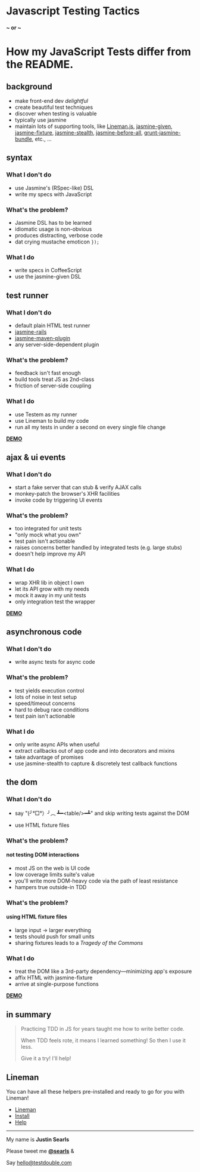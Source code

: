 # Javascript Testing Tactics

**~ or ~**

# How my JavaScript Tests differ from the README.

## background

* make front-end dev _delightful_
* create beautiful test techniques
* discover when testing is valuable
* typically use jasmine
* maintain lots of supporting tools, like [Lineman.js](http://linemanjs.com), [jasmine-given](https://github.com/searls/jasmine-given), [jasmine-fixture](https://github.com/searls/jasmine-fixture), [jasmine-stealth](https://github.com/searls/jasmine-fixture), [jasmine-before-all](https://github.com/testdouble/jasmine-before-all), [grunt-jasmine-bundle](https://github.com/testdouble/grunt-jasmine-bundle), etc., …

## syntax

### What I don't do

* use Jasmine's (RSpec-like) DSL
* write my specs with JavaScript

### What's the problem?

* Jasmine DSL has to be learned
* idiomatic usage is non-obvious
* produces distracting, verbose code
* dat crying mustache emoticon `});`

### What I do

* write specs in CoffeeScript
* use the jasmine-given DSL

## test runner

### What I don't do

* default plain HTML test runner
* [jasmine-rails](https://github.com/searls/jasmine-rails)
* [jasmine-maven-plugin](https://github.com/searls/jasmine-maven-plugin)
* any server-side-dependent plugin

### What's the problem?

* feedback isn't fast enough
* build tools treat JS as 2nd-class
* friction of server-side coupling

### What I do

* use Testem as my runner
* use Lineman to build my code
* run all my tests in under a second on every single file change

[**DEMO**](http://youtu.be/HHcEjAQ46Io?t=18m16s)

## ajax & ui events

### What I don't do

* start a fake server that can stub & verify AJAX calls
* monkey-patch the browser's XHR facilities
* invoke code by triggering UI events

### What's the problem?

* too integrated for unit tests
* "only mock what you own"
* test pain isn't actionable
* raises concerns better handled by integrated tests (e.g. large stubs)
* doesn't help improve my API

### What I do

* wrap XHR lib in object I own
* let its API grow with my needs
* mock it away in my unit tests
* only integration test the wrapper 

[**DEMO**](http://youtu.be/HHcEjAQ46Io?t=29m03s)

## asynchronous code

### What I don't do

* write async tests for async code

### What's the problem?

* test yields execution control
* lots of noise in test setup
* speed/timeout concerns
* hard to debug race conditions
* test pain isn't actionable

### What I do

* only write async APIs when useful
* extract callbacks out of app code and into decorators and mixins
* take advantage of promises
* use jasmine-stealth to capture & discretely test callback functions

## the dom

### What I don't do

* say "(╯°□°）╯︵ ┻━&lt;table/&gt;━┻" and skip writing tests against the DOM

* use HTML fixture files


### What's the problem?
#### not testing DOM interactions

* most JS on the web is UI code
* low coverage limits suite's value
* you'll write more DOM-heavy code via the path of least resistance
* hampers true outside-in TDD


### What's the problem?
#### using HTML fixture files

* large input -> larger everything
* tests should push for small units
* sharing fixtures leads to a  _Tragedy of the Commons_

### What I do

* treat the DOM like a 3rd-party dependency—minimizing app's exposure
* affix HTML with jasmine-fixture
* arrive at single-purpose functions

[**DEMO**](http://youtu.be/HHcEjAQ46Io?t=50m42s)

## in summary

> Practicing TDD in JS for
> years taught me how to
> write better code.
>
> When TDD feels rote, it
> means I learned something!
> So then I use it less.
>
>  Give it a try! I'll help!

## Lineman

You can have all these helpers pre-installed and ready to go for you with Lineman!

* [Lineman](http://linemanjs.com)
* [Install](http://lineman-install.herokuapp.com)
* [Help](mailto:justin@testdouble.com)

<hr/>

My name is **Justin Searls**

Please tweet me **[@searls](http://twitter.com/searls)** &

Say [hello@testdouble.com](mailto:hello@testdouble.com)
